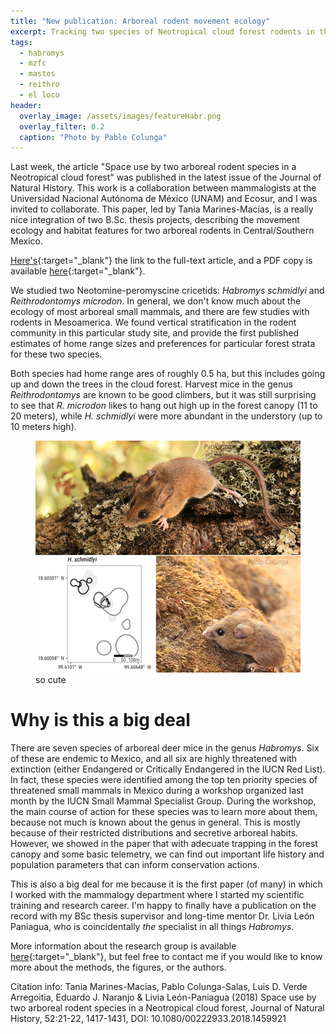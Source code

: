 ```yaml
---
title: "New publication: Arboreal rodent movement ecology"
excerpt: Tracking two species of Neotropical cloud forest rodents in three dimensions. 
tags:
  - habromys
  - mzfc
  - mastos
  - reithro
  - el loco
header:
  overlay_image: /assets/images/featureHabr.png
  overlay_filter: 0.2
  caption: "Photo by Pablo Colunga"
---
```


Last week, the article "Space use by two arboreal rodent species in a Neotropical cloud forest" was published in the latest issue of the Journal of Natural History. This work is a collaboration between mammalogists at the Universidad Nacional Autónoma de México (UNAM) and Ecosur, and I was invited to collaborate. This paper, led by Tania Marines-Macías, is a really nice integration of two B.Sc. thesis projects, describing the movement ecology and habitat features for two arboreal rodents in Central/Southern Mexico. 

[Here's](https://www.tandfonline.com/doi/abs/10.1080/00222933.2018.1459921){:target="_blank"} the link to the full-text article, and a PDF copy is available [here](https://www.researchgate.net/publication/325137063_Space_use_by_two_arboreal_rodent_species_in_a_Neotropical_cloud_forest){:target="_blank"}. 

We studied two Neotomine-peromyscine cricetids: _Habromys schmidlyi_ and _Reithrodontomys microdon_. In general, we don't know much about the ecology of most arboreal small mammals, and there are few studies with rodents in Mesoamerica. We found vertical stratification in the rodent community in this particular study site, and provide the first published estimates of home range sizes and preferences for particular forest strata for these two species. 

Both species had home range ares of roughly 0.5 ha, but this includes going up and down the trees in the cloud forest. Harvest mice in the genus _Reithrodontomys_ are known to be good climbers, but it was still surprising to see that _R. microdon_ likes to hang out high up in the forest canopy (11 to 20 meters), while _H. schmidlyi_ were more abundant in the understory (up to 10 meters high).   

<figure>
    <a href="/assets/images/cutemice.jpg"><img src="/assets/images/cutemice.jpg"></a>
        <figcaption>so cute</figcaption>
</figure>

# Why is this a big deal

There are seven species of arboreal deer mice in the genus _Habromys_. Six of these are endemic to Mexico, and all six are highly threatened with extinction (either Endangered or Critically Endangered in the IUCN Red List). In fact, these species were identified among the top ten priority species of threatened small mammals in Mexico during a workshop organized last month by the IUCN Small Mammal Specialist Group. During the workshop, the main course of action for these species was to learn more about them, because not much is known about the genus in general. This is mostly because of their restricted distributions and secretive arboreal habits. However, we showed in the paper that with adecuate trapping in the forest canopy and some basic telemetry, we can find out important life history and population parameters that can inform conservation actions. 

This is also a big deal for me because it is the first paper (of many) in which I worked with the mammalogy department where I started my scientific training and research career. I'm happy to finally have a publication on the record with my BSc thesis supervisor and long-time mentor Dr. Livia León Paniagua, who is coincidentally _the_ specialist in all things _Habromys_. 

More information about the research group is available [here](https://mamiferosmuseodezoologia.webnode.mx/){:target="_blank"}, but feel free to contact me if you would like to know more about the methods, the figures, or the authors. 

Citation info:
Tania Marines-Macías, Pablo Colunga-Salas, Luis D. Verde Arregoitia, Eduardo J. Naranjo & Livia León-Paniagua (2018) 
Space use by two arboreal rodent species in a Neotropical cloud forest, Journal of Natural History, 52:21-22, 1417-1431, DOI:
10.1080/00222933.2018.1459921 


